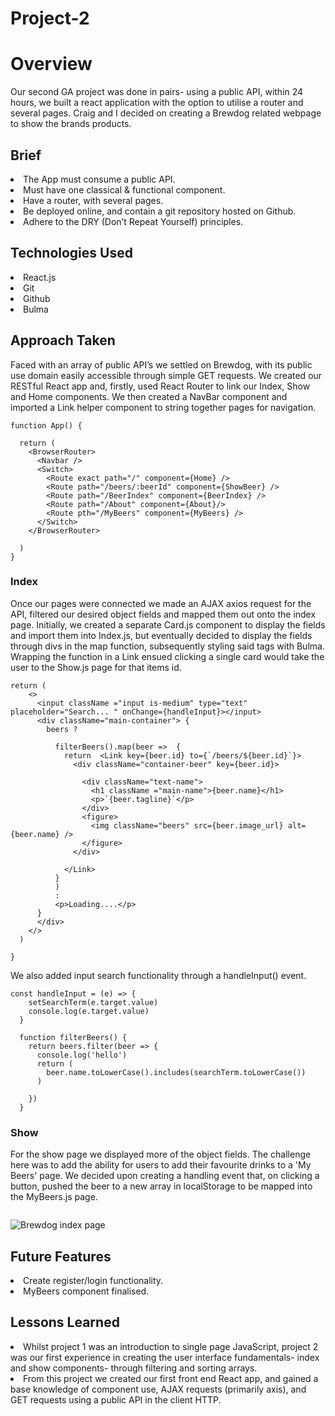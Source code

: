 # Project-2

<h1>Overview</h1>

<p>Our second GA project was done in pairs- using a public API, within 24 hours, we built a react application with the option to utilise a router and several pages. Craig and I decided on creating a Brewdog related webpage to show the brands products.</p>

<h2>Brief</h2>

<li>The App must consume a public API.</li>
<li>Must have one classical & functional component.</li>
<li>Have a router, with several pages.</li>
<li>Be deployed online, and contain a git repository hosted on Github.</li>
<li>Adhere to the DRY (Don’t Repeat Yourself) principles.</li>

<h2>Technologies Used</h2>

<li>React.js</li>
<li>Git</li>
<li>Github</li>
<li>Bulma</li>

<h2>Approach Taken</h2>

<p>Faced with an array of public API’s we settled on Brewdog, with its public use domain easily accessible through simple GET requests. We created our RESTful React app and, firstly, used React Router to link our Index, Show and Home components. We then created a NavBar component and imported a Link helper component to string together pages for navigation.</p>

```
function App() {

  return (  
    <BrowserRouter> 
      <Navbar /> 
      <Switch>
        <Route exact path="/" component={Home} />
        <Route path="/beers/:beerId" component={ShowBeer} />
        <Route path="/BeerIndex" component={BeerIndex} /> 
        <Route path="/About" component={About}/>
        <Route pth="/MyBeers" component={MyBeers} />
      </Switch>
    </BrowserRouter>
  
  )
}
```

<h3>Index</h3>

<p>Once our pages were connected we made an AJAX axios request for the API, filtered our desired object fields and mapped them out onto the index page. Initially, we created a separate Card.js component to display the fields and import them into Index.js, but eventually decided to display the fields through divs in the map function, subsequently styling said tags with Bulma. Wrapping the function in a Link ensued clicking a single card would take the user to the Show.js page for that items id.</p>

```
return ( 
    <>
      <input className ="input is-medium" type="text" placeholder="Search... " onChange={handleInput}></input>
      <div className="main-container"> {
        beers ? 

          filterBeers().map(beer =>  {
            return  <Link key={beer.id} to={`/beers/${beer.id}`}>
              <div className="container-beer" key={beer.id}> 
              
                <div className="text-name">
                  <h1 className ="main-name">{beer.name}</h1>
                  <p>`{beer.tagline}`</p>
                </div>
                <figure>
                  <img className="beers" src={beer.image_url} alt={beer.name} />
                </figure>
              </div>
            
            </Link>           
          }
          )
          :       
          <p>Loading....</p>
      }
      </div>
    </>
  )

}
```
<p>We also added input search functionality through a handleInput() event.</p>

```
const handleInput = (e) => {
    setSearchTerm(e.target.value)
    console.log(e.target.value)
  }

  function filterBeers() {
    return beers.filter(beer => {
      console.log('hello')
      return (
        beer.name.toLowerCase().includes(searchTerm.toLowerCase())
      )
  
    })
  }
```

<h3>Show</h3>

<p>For the show page we displayed more of the object fields. The challenge here was to add the ability for users to add their favourite drinks to a 'My Beers' page. We decided upon creating a handling event that, on clicking a button, pushed the beer to a new array in localStorage to be mapped into the MyBeers.js page.</p>

```
```

<img src="https://i.imgur.com/JEanOVg.png" alt="Brewdog index page"/>

<h2>Future Features</h2>

<li>Create register/login functionality.</li>
<li>MyBeers component finalised.</li>

<h2>Lessons Learned</h2>

<li>Whilst project 1 was an introduction to single page JavaScript, project 2 was our first experience in creating the user interface fundamentals- index and show components- through filtering and sorting arrays. </li>
<li>From this project we created our first front end React app, and gained a base knowledge of component use, AJAX requests (primarily axis), and GET requests using a public API in the client HTTP.</li>

